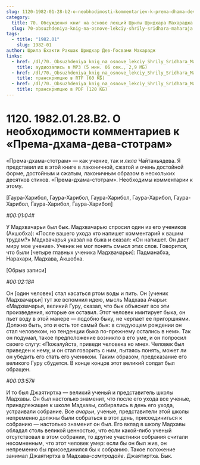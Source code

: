 ```yaml
---
slug: 1120-1982-01-28-b2-o-neobhodimosti-kommentariev-k-prema-dhama-deva-stotram
category:
  title: 70. Обсуждения книг на основе лекций Шрилы Шридхара Махараджа
  slug: 70-obsuzhdeniya-knig-na-osnove-lekciy-shrily-sridhara-maharaja
tags:
  - title: "1982.01"
    slug: 1982-01
author: Шрила Бхакти Ракшак Шридхар Дев-Госвами Махарадж
links:
  - href: /dl/70._Obsuzhdeniya_knig_na_osnove_lekciy_Shrily_Sridhara_Maharaja/1120_1982.01.28.B2_SridharMj_O_neobhodimosti_kommentariev_k_Premadhama-deva-stotram.mp3
    title: аудиозапись в MP3 (5 мин. 06 сек., 2,9 МБ)
  - href: /dl/70._Obsuzhdeniya_knig_na_osnove_lekciy_Shrily_Sridhara_Maharaja/1120_1982.01.28.B2_SridharMj_O_neobhodimosti_kommentariev_k_Premadhama-deva-stotram.rtf
    title: транскрипцию в RTF (60 КБ)
  - href: /dl/70._Obsuzhdeniya_knig_na_osnove_lekciy_Shrily_Sridhara_Maharaja/1120_1982.01.28.B2_SridharMj_O_neobhodimosti_kommentariev_k_Premadhama-deva-stotram.pdf
    title: транскрипцию в PDF (120 КБ)
---
```


# 1120. 1982.01.28.B2. О необходимости комментариев к «Према-дхама-дева-стотрам»

«Према-дхама-стотрам» — как учение, так и *лила* Чайтаньядева. Я представил их в этой книге в лаконичной, сжатой и очень достойной форме, достойным и сжатым, лаконичным образом в нескольких десятков стихов. «Према-дхама-стотрам». Необходимы комментарии к этому.

[Гаура-Харибол, Гаура-Харибол, Гаура-Харибол, Гаура-Харибол, Гаура-Харибол, Гаура-Харибол, Гаура-Харибол]

*#00:01:04#*

У Мадхвачарьи был бык. Мадхвачарью спросил один из его учеников (Акшобха): «После вашего ухода кто напишет комментарий к вашим трудам?» Мадхвачарья указал на быка и сказал: «Он напишет. Он даст миру мое учение». Ученик не мог понять смысл этих слов. Говорится, что были [четыре главных ученика Мадхвачарьи]: Падманабха, Нарахари, Мадхава, Акшобха.

[Обрыв записи]

*#00:02:18#*

Он [один человек] стал касаться ртом воды и пить. Он [ученик Мадхвачарьи] тут же вспомнил идею, мысль Мадхава Ачарьи: «Мадхвачарья, великий Гуру, сказал, что бык объяснит все эти произведения, которые он оставил. Этот человек имитирует быка, он пьет воду в этой манере — подобно быку, не черпает ее пригоршнями. Должно быть, это и есть тот самый бык: в следующем рождении он стал человеком, но тенденции быка по-прежнему остались в нем». Так он подумал, такое предположение возникло в его уме, и он попросил своего слугу: «Пожалуйста, приведи человека ко мне». Человек был приведен к нему, и он стал говорить с ним, пытаясь понять, может ли он убедить его стать его учеником. Таким образом, предсказание его великого Гуру сбудется. В конце концов этот великий солдат был обращен.

*#00:03:57#*

И то был Джаятиртха — великий ученый и представитель школы Мадхавы. Он был настолько знаменит, что после его ухода все ученые, принадлежащие к школе Мадхавы, собирались в день его ухода, устраивали собрание. Все *ачарьи*, ученые, представители этой школы непременно должны были собраться в этот день, присоединиться к собранию — настолько знаменит он был. Его вклад в школу Мадхавы обладал столь великой ценностью, что если какой-либо ученый отсутствовал в этом собрании, то другие участники собрания считали несомненным, что этот человек умер: если бы он был жив, он непременно бы присоединился бы к собранию. Такое положение занимал Джаятиртха в Мадхава-*сампрадайе*. Джаятиртха. Бык.

